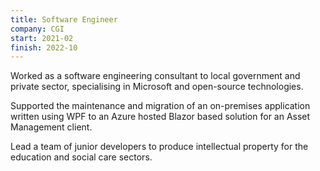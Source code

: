 ```yaml
---
title: Software Engineer
company: CGI
start: 2021-02
finish: 2022-10
---
```


Worked as a software engineering consultant to local government and private sector, specialising in Microsoft and open-source technologies.

Supported the maintenance and migration of an on-premises application written using WPF to an Azure hosted Blazor based solution for an Asset Management client.

Lead a team of junior developers to produce intellectual property for the education and social care sectors.